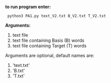 **to run program enter:**
```
 python3 PA1.py text_V2.txt B_V2.txt T_V2.txt
```
**Arguments:** 
1. text file
2. text file containing Basis (B) words
3. text file containing Target (T) words

Arguments are optional, default names are:
1. 'text.txt'
2. 'B.txt'
3. 'T.txt'